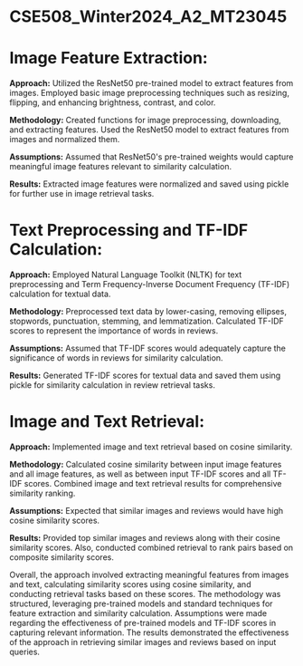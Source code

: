 # CSE508_Winter2024_A2_MT23045

# Image Feature Extraction:

**Approach:** Utilized the ResNet50 pre-trained model to extract features from images. Employed basic image preprocessing techniques such as resizing, flipping, and enhancing brightness, contrast, and color.

**Methodology:** Created functions for image preprocessing, downloading, and extracting features. Used the ResNet50 model to extract features from images and normalized them.

**Assumptions:** Assumed that ResNet50's pre-trained weights would capture meaningful image features relevant to similarity calculation.

**Results:** Extracted image features were normalized and saved using pickle for further use in image retrieval tasks.

# Text Preprocessing and TF-IDF Calculation:

**Approach:** Employed Natural Language Toolkit (NLTK) for text preprocessing and Term Frequency-Inverse Document Frequency (TF-IDF) calculation for textual data.

**Methodology:** Preprocessed text data by lower-casing, removing ellipses, stopwords, punctuation, stemming, and lemmatization. Calculated TF-IDF scores to represent the importance of words in reviews.

**Assumptions:** Assumed that TF-IDF scores would adequately capture the significance of words in reviews for similarity calculation.

**Results:** Generated TF-IDF scores for textual data and saved them using pickle for similarity calculation in review retrieval tasks.

# Image and Text Retrieval:

**Approach:** Implemented image and text retrieval based on cosine similarity.

**Methodology:** Calculated cosine similarity between input image features and all image features, as well as between input TF-IDF scores and all TF-IDF scores. Combined image and text retrieval results for comprehensive similarity ranking.

**Assumptions:** Expected that similar images and reviews would have high cosine similarity scores.

**Results:** Provided top similar images and reviews along with their cosine similarity scores. Also, conducted combined retrieval to rank pairs based on composite similarity scores.

Overall, the approach involved extracting meaningful features from images and text, calculating similarity scores using cosine similarity, and conducting retrieval tasks based on these scores. The methodology was structured, leveraging pre-trained models and standard techniques for feature extraction and similarity calculation. Assumptions were made regarding the effectiveness of pre-trained models and TF-IDF scores in capturing relevant information. The results demonstrated the effectiveness of the approach in retrieving similar images and reviews based on input queries.

